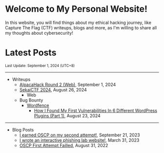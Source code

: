 # Welcome to My Personal Website!

In this website, you will find things about my ethical hacking journey, like Capture The Flag (CTF) writeups, blogs and more, as I'm willing to share all my thoughts about cybersecurity!

# Latest Posts

<span class="page_information"><small>Last Update: September 1, 2024 (UTC+8)</small></span>

* * *
- Writeups
    - [AlpacaHack Round 2 (Web)](https://siunam321.github.io/ctf/AlpacaHack-Round-2-Web/), September 1, 2024
    - [SekaiCTF 2024](https://siunam321.github.io/ctf/SekaiCTF-2024/), August 26, 2024
        - Web
    - Bug Bounty
        - [Wordfence](https://siunam321.github.io/ctf/#wordfence)
            - [How I Found My First Vulnerabilities In 6 Different WordPress Plugins (Part 1)](https://siunam321.github.io/ctf/Bug-Bounty/Wordfence/how-i-found-my-first-vulnerabilities-in-6-different-wordpress-plugins-part-1/), August 23, 2024

* * *
- Blog Posts
    - [I earned OSCP on my second attempt!](https://siunam321.github.io/blog/2023-09-21-I-earned-OSCP-on-my-second-attempt), September 21, 2023
    - [I wrote an interactive phishing lab website!](https://siunam321.github.io/blog/2023-03-31-I-wrote-an-interactive-phishing-lab-website), March 31, 2023
    - [OSCP First Attempt Failled](https://siunam321.github.io/blog/2022-08-31-OSCP-First-Attempt-Failled), August 31, 2022